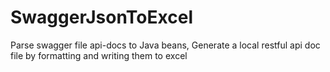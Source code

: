 # SwaggerJsonToExcel
Parse swagger file api-docs to Java beans, Generate a local restful api doc file by formatting and writing them to excel 
